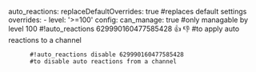   auto_reactions:
    replaceDefaultOverrides: true #replaces default settings
    overrides:
      - level: '>=100'
        config:
          can_manage: true
          #only managable by level 100
          #!auto_reactions 629990160477585428 👍 👎
          #to apply auto reactions to a channel

          #!auto_reactions disable 629990160477585428
          #to disable auto reactions from a channel
